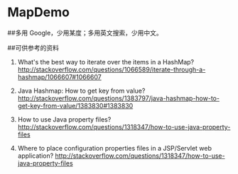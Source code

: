 # MapDemo
##多用 Google，少用某度；多用英文搜索，少用中文。




##可供参考的资料
1. What's the best way to iterate over the items in a HashMap?
http://stackoverflow.com/questions/1066589/iterate-through-a-hashmap/1066607#1066607

2. Java Hashmap: How to get key from value?
http://stackoverflow.com/questions/1383797/java-hashmap-how-to-get-key-from-value/1383830#1383830

3. How to use Java property files?
http://stackoverflow.com/questions/1318347/how-to-use-java-property-files

4. Where to place configuration properties files in a JSP/Servlet web application? 
http://stackoverflow.com/questions/1318347/how-to-use-java-property-files
